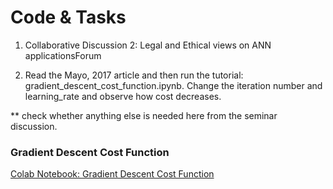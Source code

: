 # Code & Tasks

1. Collaborative Discussion 2: Legal and Ethical views on ANN applicationsForum

2. Read the Mayo, 2017 article and then run the tutorial: gradient_descent_cost_function.ipynb. Change the iteration number and learning_rate and observe how cost decreases.

** check whether anything else is needed here from the seminar discussion.


### Gradient Descent Cost Function
<a href="https://colab.research.google.com/drive/1aMvLTPLfZttQslML1GdMDA7kCCVfpwzc" target="_blank">Colab Notebook: Gradient Descent Cost Function</a>
<br/>
